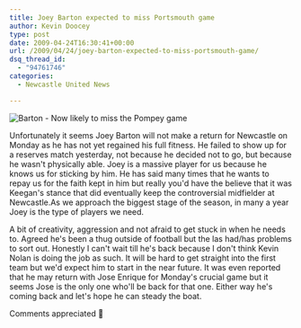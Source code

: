 ```yaml
---
title: Joey Barton expected to miss Portsmouth game
author: Kevin Doocey
type: post
date: 2009-04-24T16:30:41+00:00
url: /2009/04/24/joey-barton-expected-to-miss-portsmouth-game/
dsq_thread_id:
  - "94761746"
categories:
  - Newcastle United News

---
```

![Barton - Now likely to miss the Pompey game](https://static.guim.co.uk/sys-images/Football/Pix/pictures/2008/10/22/JoeyBarton460.jpg)

Unfortunately it seems Joey Barton will not make a return for Newcastle on Monday as he has not yet regained his full fitness. He failed to show up for a reserves match yesterday, not because he decided not to go, but because he wasn't physically able. Joey is a massive player for us because he knows us for sticking by him. He has said many times that he wants to repay us for the faith kept in him but really you'd have the believe that it was Keegan's stance that did eventually keep the controversial midfielder at Newcastle.As we approach the biggest stage of the season, in many a year Joey is the type of players we need.

A bit of creativity, aggression and not afraid to get stuck in when he needs to. Agreed he's been a thug outside of football but the las had/has problems to sort out. Honestly I can't wait till he's back because I don't think Kevin Nolan is doing the job as such. It will be hard to get straight into the first team but we'd expect him to start in the near future. It was even reported that he may return with Jose Enrique for Monday's crucial game but it seems Jose is the only one who'll be back for that one. Either way he's coming back and let's hope he can steady the boat.

Comments appreciated 🙂
